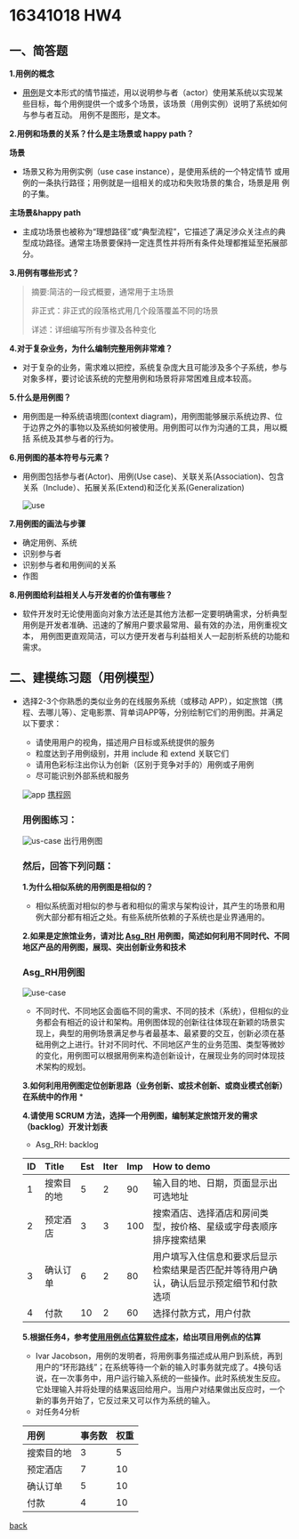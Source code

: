 ﻿---
layout: default
---
# 16341018 HW4

## 一、简答题
 **1.用例的概念**
     
  *  [用例](https://en.wikipedia.org/wiki/Use_case)是文本形式的情节描述，用以说明参与者（actor）使用某系统以实现某些目标，每个用例提供一个或多个场景，该场景（用例实例）说明了系统如何与参与者互动。
   用例不是图形，是文本。


**2.用例和场景的关系？什么是主场景或 happy path？**
    
   **场景**
        
   * 场景又称为用例实例（use case instance），是使用系统的一个特定情节
   或用例的一条执行路径；用例就是一组相关的成功和失败场景的集合，场景是用
   例的子集。
  
   **主场景&happy path**
   
   * 主成功场景也被称为“理想路径”或“典型流程”，它描述了满足涉众关注点的典型成功路径。通常主场景要保持一定连贯性并将所有条件处理都推延至拓展部分。
           

**3.用例有哪些形式？**
　   
   >  摘要:简洁的一段式概要，通常用于主场景
   >
   >  非正式：非正式的段落格式用几个段落覆盖不同的场景
   >
   >  详述：详细编写所有步骤及各种变化
    
**4.对于复杂业务，为什么编制完整用例非常难？**

 * 对于复杂的业务，需求难以把控，系统复杂庞大且可能涉及多个子系统，参与对象多样，要讨论该系统的完整用例和场景将非常困难且成本较高。
 
**5.什么是用例图？**

 * 用例图是一种系统语境图(context diagram)，用例图能够展示系统边界、位于边界之外的事物以及系统如何被使用。用例图可以作为沟通的工具，用以概括
 系统及其参与者的行为。
 
 
**6.用例图的基本符号与元素？**

 *   用例图包括参与者(Actor)、用例(Use case)、关联关系(Association)、包含关系（Include）、拓展关系(Extend)和泛化关系(Generalization)
 
      ![use]( image/use.png)
        
        
**7.用例图的画法与步骤**
 *   确定用例、系统
 *   识别参与者
 *   识别参与者和用例间的关系
 *   作图

**8.用例图给利益相关人与开发者的价值有哪些？**
 *   软件开发时无论使用面向对象方法还是其他方法都一定要明确需求，分析典型用例是开发者准确、迅速的了解用户要求最常用、最有效的办法，用例重视文本，
 用例图更直观简洁，可以方便开发者与利益相关人一起剖析系统的功能和需求。
 
## 二、建模练习题（用例模型）

 * 选择2-3个你熟悉的类似业务的在线服务系统（或移动 APP），如定旅馆（携程、去哪儿等）、定电影票、背单词APP等，分别绘制它们的用例图。并满足以下要求：
      * 请使用用户的视角，描述用户目标或系统提供的服务
      * 粒度达到子用例级别，并用 include 和 extend 关联它们
      * 请用色彩标注出你认为创新（区别于竞争对手的）用例或子用例
      * 尽可能识别外部系统和服务 
      
      ![app]( image/app.png)
                              [携程网](https://www.ctrip.com/?sid=155952&allianceid=4897&ouid=index)
          
   ### 用例图练习：
         
     ![us-case]( image/us-case.png)
         出行用例图

   ### 然后，回答下列问题：
  
   **1.为什么相似系统的用例图是相似的？**
       
   *    相似系统面对相似的参与者和相似的需求与架构设计，其产生的场景和用例大部分都有相近之处。有些系统所依赖的子系统也是业界通用的。
          
   **2.如果是定旅馆业务，请对比 [Asg_RH](https://sysu-swsad.github.io/swad-guide/material/Asg_RH.pdf) 用例图，简述如何利用不同时代、不同地区产品的用例图，展现、突出创新业务和技术**
   ### Asg_RH用例图
      ![use-case]( image/use-case.png)
        
    *   不同时代、不同地区会面临不同的需求、不同的技术（系统），但相似的业务都会有相近的设计和架构。用例图体现的创新往往体现在新颖的场景实现上，典型的用例场景满足参与者最基本、最紧要的交互，创新必须在基础用例之上进行。针对不同时代、不同地区产生的业务范围、类型等微妙的变化，用例图可以根据用例来构造创新设计，在展现业务的同时体现技术架构的规划。
    
   **3.如何利用用例图定位创新思路（业务创新、或技术创新、或商业模式创新）在系统中的作用**
    * 
          
   **4.请使用 SCRUM 方法，选择一个用例图，编制某定旅馆开发的需求（backlog）开发计划表**
      * Asg_RH: backlog
          
      |ID     |Title           |Est      |Iter      |Imp     |How to demo      |
      |:------|:---------------|:--------|:---------|:-------|:----------------|
      |1      |搜索目的地         |5         |2          | 90       |输入目的地、日期，页面显示出可选地址                 |
      |2      |预定酒店         |3           |3          | 100       |搜索酒店、选择酒店和房间类型，按价格、星级或字母表顺序排序搜索结果|
      |3      |确认订单          |6         |2          | 80       |用户填写入住信息和要求后显示检索结果是否匹配并等待用户确认，确认后显示预定细节和付款选项|
      |4      |付款             |10         |2        | 60       |选择付款方式，用户付款|
          
   **5.根据任务4，参考[使用用例点估算软件成本](https://www.ibm.com/developerworks/cn/rational/edge/09/mar09/collaris_dekker/index.html)，给出项目用例点的估算**
   * Ivar Jacobson，用例的发明者，将用例事务描述成从用户到系统，再到用户的“环形路线”；在系统等待一个新的输入时事务就完成了。4换句话说，在一次事务中，用户运行输入系统的一些操作。此时系统发生反应。它处理输入并将处理的结果返回给用户。当用户对结果做出反应时，一个新的事务开始了，它反过来又可以作为系统的输入。
    *   对任务4分析
    
     |用例     |事务数       |权重 |
     |:--------|:-----------|:----|
     |搜索目的地|3           | 5   |
     |预定酒店  |7           |10   |
     |确认订单  |5           |10   |
     |付款      |4           |10   |
    
[back](./)

